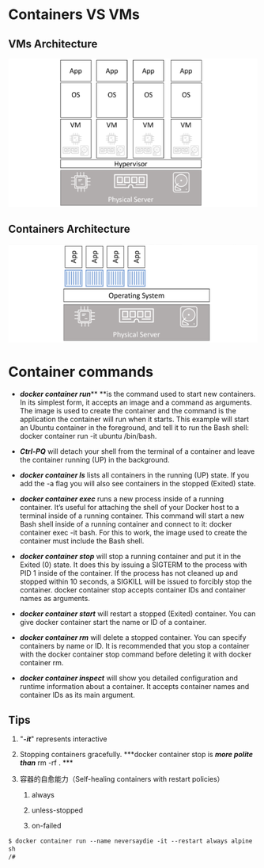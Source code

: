 # Containers VS VMs

## VMs Architecture

![](https://raw.githubusercontent.com/feyfree/my-github-images/main/20220426163226-vms-architecture.png)

## Containers Architecture

![](https://raw.githubusercontent.com/feyfree/my-github-images/main/20220426163303-container-architecture.png)



# Container commands

- ***docker container run***** **is the command used to start new containers. In its simplest form, it accepts an image and a command as arguments. The image is used to create the container and the command is the application the container will run when it starts. This example will start an Ubuntu container in the foreground, and tell it to run the Bash shell: docker container run -it ubuntu /bin/bash. 

- ***Ctrl-PQ*** will detach your shell from the terminal of a container and leave the container running (UP) in the background.

-  ***docker container ls*** lists all containers in the running (UP) state. If you add the -a flag you will also see containers in the stopped (Exited) state.

- ***docker container exec*** runs a new process inside of a running container. It’s useful for attaching the shell of your Docker host to a terminal inside of a running container. This command will start a new Bash shell inside of a running container and connect to it: docker container exec -it <container-name or container-id> bash. For this to work, the image used to create the container must include the Bash shell.

- ***docker container stop*** will stop a running container and put it in the Exited (0) state. It does this by issuing a SIGTERM to the process with PID 1 inside of the container. If the process has not cleaned up and stopped within 10 seconds, a SIGKILL will be issued to forcibly stop the container. docker container stop accepts container IDs and container names as arguments.

- ***docker container start*** will restart a stopped (Exited) container. You can give docker container start the name or ID of a container.

- ***docker container rm*** will delete a stopped container. You can specify containers by name or ID. It is recommended that you stop a container with the docker container stop command before deleting it with docker container rm. 

- ***docker container inspect*** will show you detailed configuration and runtime information about a container. It accepts container names and container IDs as its main argument.

## Tips

1. "***-it***" represents interactive

1. Stopping containers gracefully. ***docker container stop is ***more polite than*** rm -rf . ***

1. 容器的自愈能力（Self-healing containers with restart policies）

    1. always

    1. unless-stopped

    1. on-failed

```text
$ docker container run --name neversaydie -it --restart always alpine sh
/#
```


